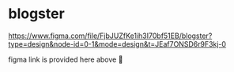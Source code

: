 # blogster
https://www.figma.com/file/FjbJUZfKe1ih3I70bf51EB/blogster?type=design&node-id=0-1&mode=design&t=JEaf7ONSD6r9F3kj-0


figma link is provided here above 🫡
